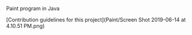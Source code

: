 Paint program in Java

[Contribution guidelines for this project](Paint/Screen Shot 2019-06-14 at 4.10.51 PM.png)
